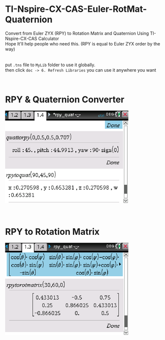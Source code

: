 # TI-Nspire-CX-CAS-Euler-RotMat-Quaternion
Convert from Euler ZYX (RPY) to Rotation Matrix and Quaternion Using TI-Nspire-CX-CAS Calculator  
Hope It'll help people who need this. (RPY is equal to Euler ZYX order by the way)  
  <br /><br />
put `.tns` file to `MyLib` folder to use it globally.  
then click `doc -> 6. Refresh Libraries` you can use it anywhere you want

  <br />
  
  
# RPY & Quaternion Converter  
<img src="/pictures/rpy_quat.png" width="400" >
  <br /><br /><br />
  
  
# RPY to Rotation Matrix  
<img src="/pictures/rpy_to_rotmat.png" width="400" >

